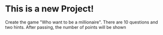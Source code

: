 # This is a new Project!
Create the game "Who want to be a millionaire". There are 10 questions and two hints. After passing, the number of points will be shown

